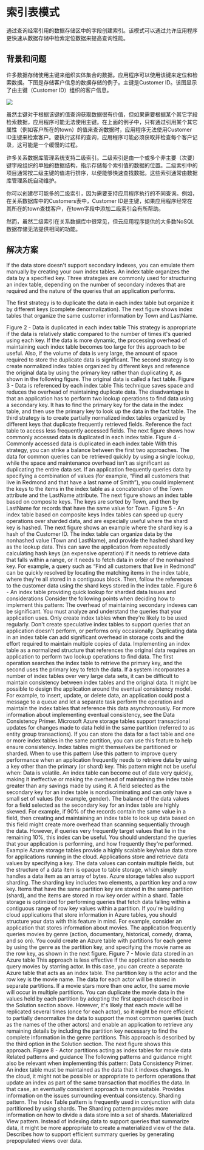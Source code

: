 # 索引表模式

通过查询经常引用的数据存储区中的字段创建索引。该模式可以通过允许应用程序更快速从数据存储中检索定位数据来提高查询性能。

## 背景和问题

许多数据存储使用主键来组织实体集合的数据。应用程序可以使用该键来定位和检索数据。下图是存储客户信息的数据存储的例子。主键是Customer ID。该图显示了由主键（Customer ID）组织的客户信息。

![](https://docs.microsoft.com/en-us/azure/architecture/patterns/_images/index-table-figure-1.png)

虽然主键对于根据该键的值查询获取数据很有价值，但如果需要根据某个其它字段检索数据，应用程序可能无法使用主键。在上面的例子中，只有通过引用某个其它属性（例如客户所在的town）的值来查询数据时，应用程序无法使用Customer ID主键来检索客户。要执行这样的查询，应用程序可能必须获取并检查每个客户记录，这可能是一个缓慢的过程。

许多关系数据库管理系统支持二级索引。二级索引是由一个或多个非主要（次要）键字段组织的单独的数据结构，指示存储每个索引值的数据的位置。二级索引中的项目通常按二级主键的值进行排序，以便能够快速查找数据。这些索引通常由数据库管理系统自动维护。

你可以创建尽可能多的二级索引，因为需要支持应用程序执行的不同查询。例如，在关系数据库中的Customers表中，Customer ID是主键，如果应用程序经常在其所在的town查找客户，在town字段中添加二级索引会有所帮助。

然而，虽然二级索引在关系数据库中很常见，但云应用程序提供的大多数NoSQL数据存储无法提供相同的功能。

## 解决方案

If the data store doesn't support secondary indexes, you can emulate them manually by creating your own index tables. An index table organizes the data by a specified key. Three strategies are commonly used for structuring an index table, depending on the number of secondary indexes that are required and the nature of the queries that an application performs.

The first strategy is to duplicate the data in each index table but organize it by different keys (complete denormalization). The next figure shows index tables that organize the same customer information by Town and LastName.

Figure 2 - Data is duplicated in each index table
This strategy is appropriate if the data is relatively static compared to the number of times it's queried using each key. If the data is more dynamic, the processing overhead of maintaining each index table becomes too large for this approach to be useful. Also, if the volume of data is very large, the amount of space required to store the duplicate data is significant.
The second strategy is to create normalized index tables organized by different keys and reference the original data by using the primary key rather than duplicating it, as shown in the following figure. The original data is called a fact table.
Figure 3 - Data is referenced by each index table
This technique saves space and reduces the overhead of maintaining duplicate data. The disadvantage is that an application has to perform two lookup operations to find data using a secondary key. It has to find the primary key for the data in the index table, and then use the primary key to look up the data in the fact table.
The third strategy is to create partially normalized index tables organized by different keys that duplicate frequently retrieved fields. Reference the fact table to access less frequently accessed fields. The next figure shows how commonly accessed data is duplicated in each index table.
Figure 4 - Commonly accessed data is duplicated in each index table
With this strategy, you can strike a balance between the first two approaches. The data for common queries can be retrieved quickly by using a single lookup, while the space and maintenance overhead isn't as significant as duplicating the entire data set.
If an application frequently queries data by specifying a combination of values (for example, “Find all customers that live in Redmond and that have a last name of Smith”), you could implement the keys to the items in the index table as a concatenation of the Town attribute and the LastName attribute. The next figure shows an index table based on composite keys. The keys are sorted by Town, and then by LastName for records that have the same value for Town.
Figure 5 - An index table based on composite keys
Index tables can speed up query operations over sharded data, and are especially useful where the shard key is hashed. The next figure shows an example where the shard key is a hash of the Customer ID. The index table can organize data by the nonhashed value (Town and LastName), and provide the hashed shard key as the lookup data. This can save the application from repeatedly calculating hash keys (an expensive operation) if it needs to retrieve data that falls within a range, or it needs to fetch data in order of the nonhashed key. For example, a query such as “Find all customers that live in Redmond” can be quickly resolved by locating the matching items in the index table, where they're all stored in a contiguous block. Then, follow the references to the customer data using the shard keys stored in the index table.
Figure 6 - An index table providing quick lookup for sharded data
Issues and considerations
Consider the following points when deciding how to implement this pattern:
The overhead of maintaining secondary indexes can be significant. You must analyze and understand the queries that your application uses. Only create index tables when they're likely to be used regularly. Don't create speculative index tables to support queries that an application doesn't perform, or performs only occasionally.
Duplicating data in an index table can add significant overhead in storage costs and the effort required to maintain multiple copies of data.
Implementing an index table as a normalized structure that references the original data requires an application to perform two lookup operations to find data. The first operation searches the index table to retrieve the primary key, and the second uses the primary key to fetch the data.
If a system incorporates a number of index tables over very large data sets, it can be difficult to maintain consistency between index tables and the original data. It might be possible to design the application around the eventual consistency model. For example, to insert, update, or delete data, an application could post a message to a queue and let a separate task perform the operation and maintain the index tables that reference this data asynchronously. For more information about implementing eventual consistency, see the Data Consistency Primer.
Microsoft Azure storage tables support transactional updates for changes made to data held in the same partition (referred to as entity group transactions). If you can store the data for a fact table and one or more index tables in the same partition, you can use this feature to help ensure consistency.
Index tables might themselves be partitioned or sharded.
When to use this pattern
Use this pattern to improve query performance when an application frequently needs to retrieve data by using a key other than the primary (or shard) key.
This pattern might not be useful when:
Data is volatile. An index table can become out of date very quickly, making it ineffective or making the overhead of maintaining the index table greater than any savings made by using it.
A field selected as the secondary key for an index table is nondiscriminating and can only have a small set of values (for example, gender).
The balance of the data values for a field selected as the secondary key for an index table are highly skewed. For example, if 90% of the records contain the same value in a field, then creating and maintaining an index table to look up data based on this field might create more overhead than scanning sequentially through the data. However, if queries very frequently target values that lie in the remaining 10%, this index can be useful. You should understand the queries that your application is performing, and how frequently they're performed.
Example
Azure storage tables provide a highly scalable key/value data store for applications running in the cloud. Applications store and retrieve data values by specifying a key. The data values can contain multiple fields, but the structure of a data item is opaque to table storage, which simply handles a data item as an array of bytes.
Azure storage tables also support sharding. The sharding key includes two elements, a partition key and a row key. Items that have the same partition key are stored in the same partition (shard), and the items are stored in row key order within a shard. Table storage is optimized for performing queries that fetch data falling within a contiguous range of row key values within a partition. If you're building cloud applications that store information in Azure tables, you should structure your data with this feature in mind.
For example, consider an application that stores information about movies. The application frequently queries movies by genre (action, documentary, historical, comedy, drama, and so on). You could create an Azure table with partitions for each genre by using the genre as the partition key, and specifying the movie name as the row key, as shown in the next figure.
Figure 7 - Movie data stored in an Azure table
This approach is less effective if the application also needs to query movies by starring actor. In this case, you can create a separate Azure table that acts as an index table. The partition key is the actor and the row key is the movie name. The data for each actor will be stored in separate partitions. If a movie stars more than one actor, the same movie will occur in multiple partitions.
You can duplicate the movie data in the values held by each partition by adopting the first approach described in the Solution section above. However, it's likely that each movie will be replicated several times (once for each actor), so it might be more efficient to partially denormalize the data to support the most common queries (such as the names of the other actors) and enable an application to retrieve any remaining details by including the partition key necessary to find the complete information in the genre partitions. This approach is described by the third option in the Solution section. The next figure shows this approach.
Figure 8 - Actor partitions acting as index tables for movie data
Related patterns and guidance
The following patterns and guidance might also be relevant when implementing this pattern:
Data Consistency Primer. An index table must be maintained as the data that it indexes changes. In the cloud, it might not be possible or appropriate to perform operations that update an index as part of the same transaction that modifies the data. In that case, an eventually consistent approach is more suitable. Provides information on the issues surrounding eventual consistency.
Sharding pattern. The Index Table pattern is frequently used in conjunction with data partitioned by using shards. The Sharding pattern provides more information on how to divide a data store into a set of shards.
Materialized View pattern. Instead of indexing data to support queries that summarize data, it might be more appropriate to create a materialized view of the data. Describes how to support efficient summary queries by generating prepopulated views over data.